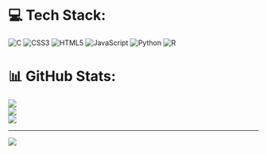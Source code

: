 # 💻 Tech Stack:
![C](https://img.shields.io/badge/c-%2300599C.svg?style=for-the-badge&logo=c&logoColor=white) ![CSS3](https://img.shields.io/badge/css3-%231572B6.svg?style=for-the-badge&logo=css3&logoColor=white) ![HTML5](https://img.shields.io/badge/html5-%23E34F26.svg?style=for-the-badge&logo=html5&logoColor=white) ![JavaScript](https://img.shields.io/badge/javascript-%23323330.svg?style=for-the-badge&logo=javascript&logoColor=%23F7DF1E) ![Python](https://img.shields.io/badge/python-3670A0?style=for-the-badge&logo=python&logoColor=ffdd54) ![R](https://img.shields.io/badge/r-%23276DC3.svg?style=for-the-badge&logo=r&logoColor=white)
# 📊 GitHub Stats:
![](https://github-readme-stats.vercel.app/api?username=@HASTIAMIRI5&theme=dark&hide_border=false&include_all_commits=false&count_private=false)<br/>
![](https://github-readme-streak-stats.herokuapp.com/?user=@HASTIAMIRI5&theme=dark&hide_border=false)<br/>
![](https://github-readme-stats.vercel.app/api/top-langs/?username=@HASTIAMIRI5&theme=dark&hide_border=false&include_all_commits=false&count_private=false&layout=compact)

---
[![](https://visitcount.itsvg.in/api?id=@HASTIAMIRI5&icon=0&color=0)](https://visitcount.itsvg.in)

<!-- Proudly created with GPRM ( https://gprm.itsvg.in ) -->
